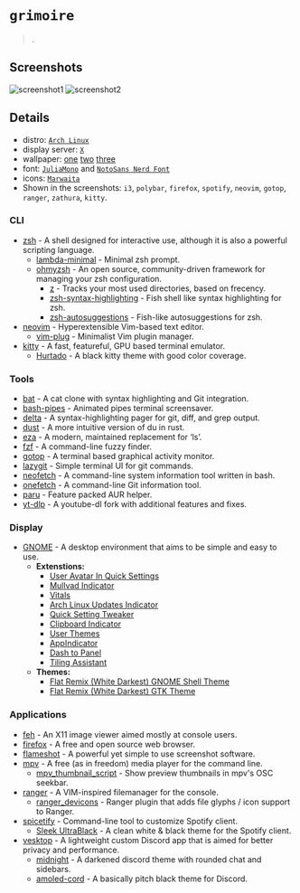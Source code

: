 # `grimoire`
> .

## Screenshots

![screenshot1](screenshot1.png)
![screenshot2](screenshot2.png)

## Details
+ distro: [`Arch Linux`](https://www.archlinux.org/)
+ display server: [`X`](https://www.x.org/wiki/)
+ wallpaper: [one](https://github.com/notchum/wallpapers/blob/main/nature/flowers.jpg)
              [two](https://github.com/notchum/wallpapers/blob/main/nature/u04W.jpg)
              [three](https://github.com/notchum/wallpapers/blob/main/nature/saffu-Vya8eGk5Y64-unsplash.jpg)
+ font: [`JuliaMono`](https://juliamono.netlify.app/) and [`NotoSans Nerd Font`](https://www.nerdfonts.com/)
+ icons: [`Marwaita`](https://github.com/darkomarko42/Marwaita-Icons)
+ Shown in the screenshots: `i3`, `polybar`, `firefox`, `spotify`, `neovim`, `gotop`, `ranger`, `zathura`, `kitty`.

### CLI
- [zsh](https://github.com/zsh-users/zsh) - A shell designed for interactive use, although it is also a powerful scripting language.
    - [lambda-minimal](https://github.com/sohnryang/lambda-minimal-theme) - Minimal zsh prompt.
    - [ohmyzsh](https://github.com/ohmyzsh/ohmyzsh) - An open source, community-driven framework for managing your zsh configuration.
        - [z](https://github.com/rupa/z) - Tracks your most used directories, based on frecency.
        - [zsh-syntax-highlighting](https://github.com/zsh-users/zsh-syntax-highlighting) - Fish shell like syntax highlighting for zsh.
        - [zsh-autosuggestions](https://github.com/zsh-users/zsh-autosuggestions) - Fish-like autosuggestions for zsh.
- [neovim](https://github.com/neovim/neovim) - Hyperextensible Vim-based text editor.
    - [vim-plug](https://github.com/junegunn/vim-plug) - Minimalist Vim plugin manager.
- [kitty](https://sw.kovidgoyal.net/kitty/) - A fast, featureful, GPU based terminal emulator.
    - [Hurtado](https://github.com/dexpota/kitty-themes) - A black kitty theme with good color coverage.

### Tools
- [bat](https://github.com/sharkdp/bat) - A cat clone with syntax highlighting and Git integration.
- [bash-pipes](https://github.com/pipeseroni/pipes.sh) - Animated pipes terminal screensaver.
- [delta](https://github.com/dandavison/delta) - A syntax-highlighting pager for git, diff, and grep output.
- [dust](https://github.com/bootandy/dust) - A more intuitive version of du in rust.
- [eza](https://github.com/eza-community/eza) - A modern, maintained replacement for ‘ls’.
- [fzf](https://github.com/junegunn/fzf) - A command-line fuzzy finder.
- [gotop](https://github.com/xxxserxxx/gotop) - A terminal based graphical activity monitor.
- [lazygit](https://github.com/jesseduffield/lazygit) - Simple terminal UI for git commands.
- [neofetch](https://github.com/dylanaraps/neofetch) - A command-line system information tool written in bash.
- [onefetch](https://github.com/o2sh/onefetch) - A command-line Git information tool.
- [paru](https://github.com/Morganamilo/paru) - Feature packed AUR helper.
- [yt-dlp](https://github.com/yt-dlp/yt-dlp) - A youtube-dl fork with additional features and fixes.

### Display
- [GNOME](https://www.gnome.org/) - A desktop environment that aims to be simple and easy to use.
  - **Extenstions:**
    - [User Avatar In Quick Settings](https://extensions.gnome.org/extension/5506/user-avatar-in-quick-settings/)
    - [Mullvad Indicator](https://extensions.gnome.org/extension/3560/mullvad-indicator/)
    - [Vitals](https://extensions.gnome.org/extension/1460/vitals/)
    - [Arch Linux Updates Indicator](https://extensions.gnome.org/extension/1010/archlinux-updates-indicator/)
    - [Quick Setting Tweaker](https://extensions.gnome.org/extension/5446/quick-settings-tweaker/)
    - [Clipboard Indicator](https://extensions.gnome.org/extension/779/clipboard-indicator/)
    - [User Themes](https://extensions.gnome.org/extension/19/user-themes/)
    - [AppIndicator](https://extensions.gnome.org/extension/615/appindicator-support/)
    - [Dash to Panel](https://extensions.gnome.org/extension/1160/dash-to-panel/)
    - [Tiling Assistant](https://extensions.gnome.org/extension/3733/tiling-assistant/)
  - **Themes:**
    - [Flat Remix (White Darkest) GNOME Shell Theme](https://drasite.com/flat-remix-gnome)
    - [Flat Remix (White Darkest) GTK Theme](https://drasite.com/flat-remix-gtk)

### Applications
- [feh](https://feh.finalrewind.org/) - An X11 image viewer aimed mostly at console users.
- [firefox](https://mozilla.org/firefox) - A free and open source web browser.
- [flameshot](https://github.com/flameshot-org/flameshot) - A powerful yet simple to use screenshot software.
- [mpv](https://github.com/mpv-player/mpv) - A free (as in freedom) media player for the command line.
    - [mpv_thumbnail_script](https://github.com/marzzzello/mpv_thumbnail_script) - Show preview thumbnails in mpv's OSC seekbar.
- [ranger](https://github.com/ranger/ranger) - A VIM-inspired filemanager for the console.
    - [ranger_devicons](https://github.com/alexanderjeurissen/ranger_devicons) - Ranger plugin that adds file glyphs / icon support to Ranger.
- [spicetify](https://github.com/spicetify/spicetify-cli) - Command-line tool to customize Spotify client.
    - [Sleek UltraBlack](https://github.com/spicetify/spicetify-themes) - A clean white & black theme for the Spotify client.
- [vesktop](https://github.com/Vencord/Vesktop) - A lightweight custom Discord app that is aimed for better privacy and performance.
    - [midnight](https://refact0r.github.io/midnight-discord/) - A darkened discord theme with rounded chat and sidebars.
    - [amoled-cord](https://github.com/LuckFire/amoled-cord) - A basically pitch black theme for Discord.
